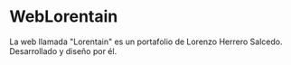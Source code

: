 # WebLorentain
La web llamada "Lorentain" es un portafolio de Lorenzo Herrero Salcedo. Desarrollado y diseño por él.
